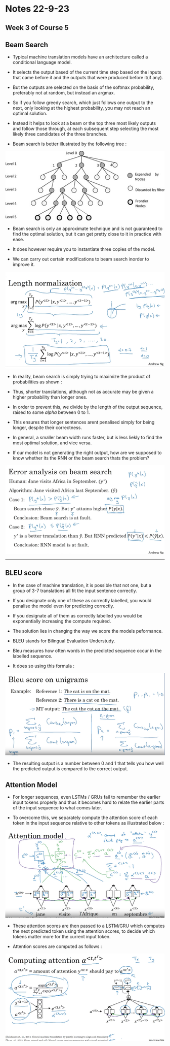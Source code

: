 # Notes 22-9-23

## Week 3 of Course 5

## Beam Search

* Typical machine translation models have an architecture called a conditional language model.

* It selects the output based of the current time step based on the inputs that came before it and the outputs that were produced before it(if any).

* But the outputs are selected on the basis of the softmax probability, preferably not at random, but instead an argmax.

* So if you follow greedy search, which just follows one output to the next, only looking at the highest probability, you may not reach an optimal solution.

* Instead it helps to look at a beam or the top three most likely outputs and follow those through, at each subsequent step selecting the most likely three candidates of the three branches. 

* Beam search is better illustrated by the following tree : 

![BeamSearch](images/Beam.png "Beam Search")

* Beam search is only an approximate technique and is not guaranteed to find the optimal solution, but it can get pretty close to it in practice with ease.

* It does however require you to instantiate three copies of the model.

* We can carry out certain modifications to beam search inorder to improve it.

![LenNorm](images/LenNorm.png "Length Normalization")

* In reality, beam search is simply trying to maximize the product of probabilities as shown : 

* Thus, shorter translations, although not as accurate may be given a higher probability than longer ones.

* In order to prevent this, we divide by the length of the output sequence, raised to some _alpha_ between 0 to 1.

* This ensures that longer sentences arent penalised simply for being longer, despite their correctness.

* In general, a smaller beam width runs faster, but is less liekly to find the most optimal solution, and vice versa.

* If our model is not generating the right output, how are we supposed to know whether its the RNN or the beam search thats the problem?

![ErrorsinBeamSearch](images/ErrorBeam.png "Who to blame??")


***
## BLEU score

* In the case of machine translation, it is possible that not one, but a group of 3-7 translations all fit the input sentence correctly.

* If you designate only one of these as correctly labelled, you would penalise the model even for predicting correctly.

* If you designate all of them as correctly labelled you would be exponentially increasing the compute required.

* The solution lies in changing the way we score the models peformance.

* BLEU stands for Bilingual Evaluation Understudy.

* Bleu measures how often words in the predicted sequence occur in the labelled sequence.

* It does so using this formula : 

![Bleu](images/Bleu.png "Bleu score")

* The resulting output is a number between 0 and 1 that tells you how well the predicted output is compared to the correct output.

## Attention Model

* For longer sequences, even LSTMs / GRUs fail to remember the earlier input tokens properly and thus it becomes hard to relate the earlier parts of the input sequence to what comes later.

* To overcome this, we separately compute the attention score of each token in the input sequence relative to other tokens as illustrated below : 

![Attention](images/Att1.png "Attention scores")

* These attention scores are then passed to a LSTM/GRU which computes the next predicted token using the attention scores, to decide which tokens matter more for the current input token.

* Attention scores are computed as follows : 

![Attention](images/Att2.png "Attention scores formulas")

